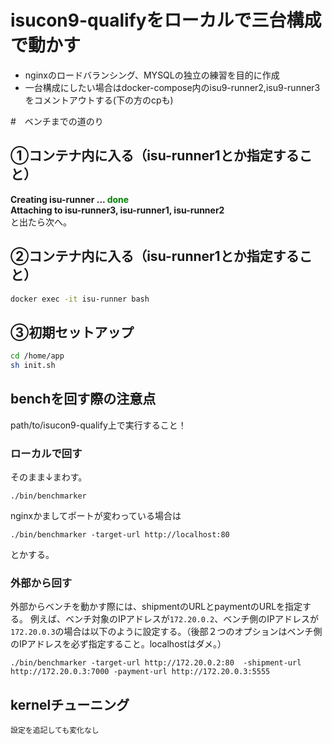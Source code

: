 # isucon9-qualifyをローカルで三台構成で動かす
- nginxのロードバランシング、MYSQLの独立の練習を目的に作成
- 一台構成にしたい場合はdocker-compose内のisu9-runner2,isu9-runner3をコメントアウトする(下の方のcpも)


#　ベンチまでの道のり
## ①コンテナ内に入る（isu-runner1とか指定すること）

**Creating isu-runner ... <span style="color: green">done</span>  
Attaching to isu-runner3, isu-runner1, isu-runner2**  
と出たら次へ。

## ②コンテナ内に入る（isu-runner1とか指定すること）
``` bash
docker exec -it isu-runner bash
```

## ③初期セットアップ
``` bash
cd /home/app
sh init.sh
```

## benchを回す際の注意点
path/to/isucon9-qualify上で実行すること！

### ローカルで回す
そのまま↓まわす。

```
./bin/benchmarker
```

nginxかましてポートが変わっている場合は

```
./bin/benchmarker -target-url http://localhost:80
```

とかする。

### 外部から回す
外部からベンチを動かす際には、shipmentのURLとpaymentのURLを指定する。
例えば、ベンチ対象のIPアドレスが`172.20.0.2`、ベンチ側のIPアドレスが`172.20.0.3`の場合は以下のように設定する。（後部２つのオプションはベンチ側のIPアドレスを必ず指定すること。localhostはダメ。）

```
./bin/benchmarker -target-url http://172.20.0.2:80  -shipment-url http://172.20.0.3:7000 -payment-url http://172.20.0.3:5555
```


## kernelチューニング
```
設定を追記しても変化なし
```
